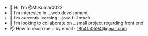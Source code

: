 - 👋 Hi, I’m @MLKumar0022
- 👀 I’m interested in ...web development
- 🌱 I’m currently learning ...java full stack
- 💞️ I’m looking to collaborate on ...small project regarding front end
- 📫 How to reach me ...by email - 19h41a0594@gmail.com

<!---
MLKumar0022/MLKumar0022 is a ✨ special ✨ repository because its `README.md` (this file) appears on your GitHub profile.
You can click the Preview link to take a look at your changes.
--->
